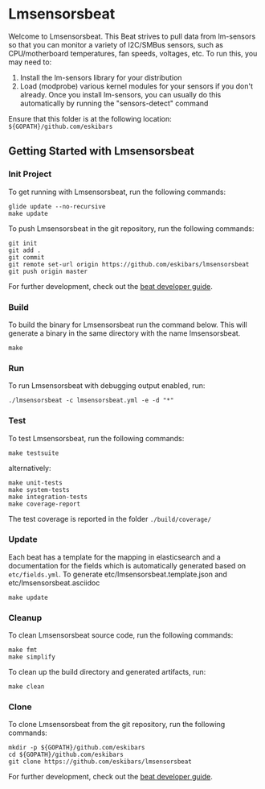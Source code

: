# Lmsensorsbeat

Welcome to Lmsensorsbeat.  This Beat strives to pull data from lm-sensors so that you can monitor a variety of I2C/SMBus sensors, such as CPU/motherboard temperatures, fan speeds, voltages, etc.  To run this, you may need to:

 1. Install the lm-sensors library for your distribution
 2. Load (modprobe) various kernel modules for your sensors if you don't already.  Once you install lm-sensors, you can usually do this automatically by running the "sensors-detect" command

Ensure that this folder is at the following location:
`${GOPATH}/github.com/eskibars`

## Getting Started with Lmsensorsbeat

### Init Project
To get running with Lmsensorsbeat, run the following commands:

```
glide update --no-recursive
make update
```


To push Lmsensorsbeat in the git repository, run the following commands:

```
git init
git add .
git commit
git remote set-url origin https://github.com/eskibars/lmsensorsbeat
git push origin master
```

For further development, check out the [beat developer guide](https://www.elastic.co/guide/en/beats/libbeat/current/new-beat.html).

### Build

To build the binary for Lmsensorsbeat run the command below. This will generate a binary
in the same directory with the name lmsensorsbeat.

```
make
```


### Run

To run Lmsensorsbeat with debugging output enabled, run:

```
./lmsensorsbeat -c lmsensorsbeat.yml -e -d "*"
```


### Test

To test Lmsensorsbeat, run the following commands:

```
make testsuite
```

alternatively:
```
make unit-tests
make system-tests
make integration-tests
make coverage-report
```

The test coverage is reported in the folder `./build/coverage/`


### Update

Each beat has a template for the mapping in elasticsearch and a documentation for the fields
which is automatically generated based on `etc/fields.yml`.
To generate etc/lmsensorsbeat.template.json and etc/lmsensorsbeat.asciidoc

```
make update
```


### Cleanup

To clean  Lmsensorsbeat source code, run the following commands:

```
make fmt
make simplify
```

To clean up the build directory and generated artifacts, run:

```
make clean
```


### Clone

To clone Lmsensorsbeat from the git repository, run the following commands:

```
mkdir -p ${GOPATH}/github.com/eskibars
cd ${GOPATH}/github.com/eskibars
git clone https://github.com/eskibars/lmsensorsbeat
```


For further development, check out the [beat developer guide](https://www.elastic.co/guide/en/beats/libbeat/current/new-beat.html).
